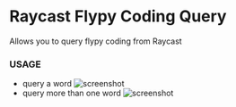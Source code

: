 # Raycast Flypy Coding Query
Allows you to query flypy coding from Raycast

### USAGE
- query a word
![screenshot](./metadata/screenshot-01.png)
- query more than one word
![screenshot](./metadata/screenshot-02.png)

